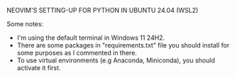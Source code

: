 NEOVIM'S SETTING-UP FOR PYTHON IN UBUNTU 24.04 (WSL2)

Some notes:
- I'm using the default terminal in Windows 11 24H2.
- There are some packages in "requirements.txt" file you should install for some purposes as I commented in there. 
- To use virtual environments (e.g Anaconda, Miniconda), you should activate it first.
